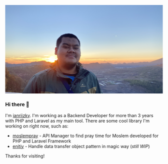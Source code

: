 <p align="center"><img src="banner.JPG" width="1000"/></p>

### Hi there 👋

I'm [ianriizky](https://github.com/ianriizky). I'm working as a Backend Developer for more than 3 years with PHP and Laravel as my main tool. There are some cool library I'm working on right now, such as:

- [moslempray](https://github.com/ianriizky/moslempray) - API Manager to find pray time for Moslem developed for PHP and Laravel Framework
- [enitiy](https://github.com/ianriizky/entity) - Handle data transfer object pattern in magic way (*still WIP*)

Thanks for visiting!